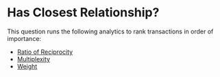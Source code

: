 # Has Closest Relationship?

This question runs the following analytics to rank transactions in order
of importance:

-   [Ratio of
    Reciprocity](/au/gov/asd/tac/constellation/views/analyticview/docs/analytic-ratio-of-reciprocity.html)
-   [Multiplexity](/au/gov/asd/tac/constellation/views/analyticview/docs/analytic-multiplexity.html)
-   [Weight](/au/gov/asd/tac/constellation/views/analyticview/docs/analytic-weight.html)
